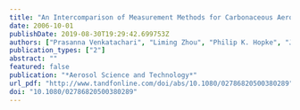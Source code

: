 ```yaml
---
title: "An Intercomparison of Measurement Methods for Carbonaceous Aerosol in the Ambient Air in New York City"
date: 2006-10-01
publishDate: 2019-08-30T19:29:42.699753Z
authors: ["Prasanna Venkatachari", "Liming Zhou", "Philip K. Hopke", "James J. Schwab", "Kenneth L. Demerjian", "Silke Weimer", "Olga Hogrefe", "Dirk Felton", "Oliver Rattigan"]
publication_types: ["2"]
abstract: ""
featured: false
publication: "*Aerosol Science and Technology*"
url_pdf: "http://www.tandfonline.com/doi/abs/10.1080/02786820500380289"
doi: "10.1080/02786820500380289"
---
```


